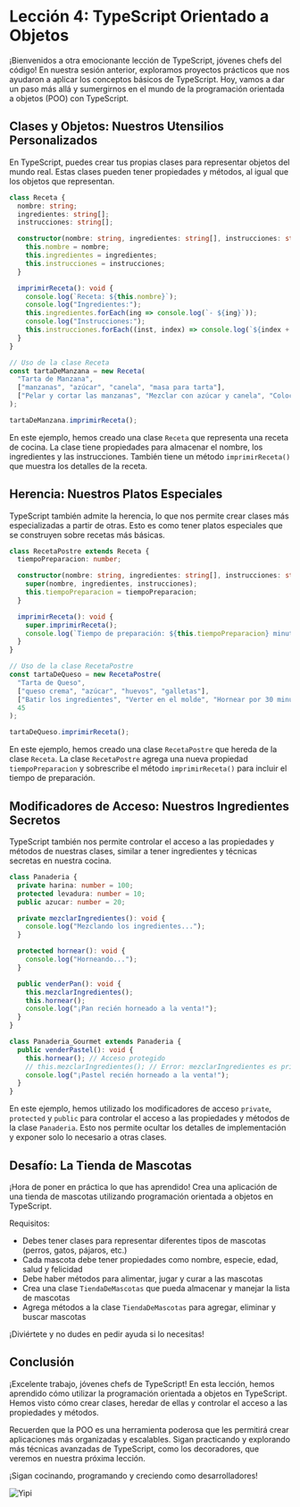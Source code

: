 # Lección 4: TypeScript Orientado a Objetos

¡Bienvenidos a otra emocionante lección de TypeScript, jóvenes chefs del código! En nuestra sesión anterior, exploramos proyectos prácticos que nos ayudaron a aplicar los conceptos básicos de TypeScript. Hoy, vamos a dar un paso más allá y sumergirnos en el mundo de la programación orientada a objetos (POO) con TypeScript.

## Clases y Objetos: Nuestros Utensilios Personalizados

En TypeScript, puedes crear tus propias clases para representar objetos del mundo real. Estas clases pueden tener propiedades y métodos, al igual que los objetos que representan.

```typescript
class Receta {
  nombre: string;
  ingredientes: string[];
  instrucciones: string[];

  constructor(nombre: string, ingredientes: string[], instrucciones: string[]) {
    this.nombre = nombre;
    this.ingredientes = ingredientes;
    this.instrucciones = instrucciones;
  }

  imprimirReceta(): void {
    console.log(`Receta: ${this.nombre}`);
    console.log("Ingredientes:");
    this.ingredientes.forEach(ing => console.log(`- ${ing}`));
    console.log("Instrucciones:");
    this.instrucciones.forEach((inst, index) => console.log(`${index + 1}. ${inst}`));
  }
}

// Uso de la clase Receta
const tartaDeManzana = new Receta(
  "Tarta de Manzana",
  ["manzanas", "azúcar", "canela", "masa para tarta"],
  ["Pelar y cortar las manzanas", "Mezclar con azúcar y canela", "Colocar en la masa", "Hornear por 45 minutos"]
);

tartaDeManzana.imprimirReceta();
```

En este ejemplo, hemos creado una clase `Receta` que representa una receta de cocina. La clase tiene propiedades para almacenar el nombre, los ingredientes y las instrucciones. También tiene un método `imprimirReceta()` que muestra los detalles de la receta.

## Herencia: Nuestros Platos Especiales

TypeScript también admite la herencia, lo que nos permite crear clases más especializadas a partir de otras. Esto es como tener platos especiales que se construyen sobre recetas más básicas.

```typescript
class RecetaPostre extends Receta {
  tiempoPreparacion: number;

  constructor(nombre: string, ingredientes: string[], instrucciones: string[], tiempoPreparacion: number) {
    super(nombre, ingredientes, instrucciones);
    this.tiempoPreparacion = tiempoPreparacion;
  }

  imprimirReceta(): void {
    super.imprimirReceta();
    console.log(`Tiempo de preparación: ${this.tiempoPreparacion} minutos`);
  }
}

// Uso de la clase RecetaPostre
const tartaDeQueso = new RecetaPostre(
  "Tarta de Queso",
  ["queso crema", "azúcar", "huevos", "galletas"],
  ["Batir los ingredientes", "Verter en el molde", "Hornear por 30 minutos"],
  45
);

tartaDeQueso.imprimirReceta();
```

En este ejemplo, hemos creado una clase `RecetaPostre` que hereda de la clase `Receta`. La clase `RecetaPostre` agrega una nueva propiedad `tiempoPreparacion` y sobrescribe el método `imprimirReceta()` para incluir el tiempo de preparación.

## Modificadores de Acceso: Nuestros Ingredientes Secretos

TypeScript también nos permite controlar el acceso a las propiedades y métodos de nuestras clases, similar a tener ingredientes y técnicas secretas en nuestra cocina.

```typescript
class Panaderia {
  private harina: number = 100;
  protected levadura: number = 10;
  public azucar: number = 20;

  private mezclarIngredientes(): void {
    console.log("Mezclando los ingredientes...");
  }

  protected hornear(): void {
    console.log("Horneando...");
  }

  public venderPan(): void {
    this.mezclarIngredientes();
    this.hornear();
    console.log("¡Pan recién horneado a la venta!");
  }
}

class Panaderia_Gourmet extends Panaderia {
  public venderPastel(): void {
    this.hornear(); // Acceso protegido
    // this.mezclarIngredientes(); // Error: mezclarIngredientes es privado
    console.log("¡Pastel recién horneado a la venta!");
  }
}
```

En este ejemplo, hemos utilizado los modificadores de acceso `private`, `protected` y `public` para controlar el acceso a las propiedades y métodos de la clase `Panaderia`. Esto nos permite ocultar los detalles de implementación y exponer solo lo necesario a otras clases.

## Desafío: La Tienda de Mascotas

¡Hora de poner en práctica lo que has aprendido! Crea una aplicación de una tienda de mascotas utilizando programación orientada a objetos en TypeScript.

Requisitos:

- Debes tener clases para representar diferentes tipos de mascotas (perros, gatos, pájaros, etc.)
- Cada mascota debe tener propiedades como nombre, especie, edad, salud y felicidad
- Debe haber métodos para alimentar, jugar y curar a las mascotas
- Crea una clase `TiendaDeMascotas` que pueda almacenar y manejar la lista de mascotas
- Agrega métodos a la clase `TiendaDeMascotas` para agregar, eliminar y buscar mascotas

¡Diviértete y no dudes en pedir ayuda si lo necesitas!

## Conclusión

¡Excelente trabajo, jóvenes chefs de TypeScript! En esta lección, hemos aprendido cómo utilizar la programación orientada a objetos en TypeScript. Hemos visto cómo crear clases, heredar de ellas y controlar el acceso a las propiedades y métodos.

Recuerden que la POO es una herramienta poderosa que les permitirá crear aplicaciones más organizadas y escalables. Sigan practicando y explorando más técnicas avanzadas de TypeScript, como los decoradores, que veremos en nuestra próxima lección.

¡Sigan cocinando, programando y creciendo como desarrolladores!

![Yipi](https://res.cloudinary.com/dukgkrpft/image/upload/v1729378761/lessons/felicidades-yipi/jczrx7hhw88cvrfnmiae.jpg)